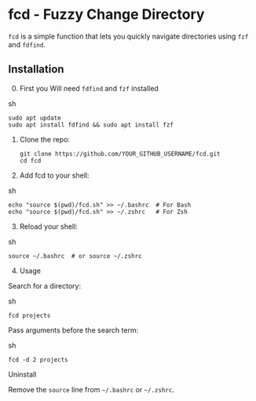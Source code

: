 # fcd - Fuzzy Change Directory

`fcd` is a simple function that lets you quickly navigate directories using `fzf` and `fdfind`.

## Installation

0. First you Will need `fdfind` and `fzf` installed

sh 
```
sudo apt update
sudo apt install fdfind && sudo apt install fzf
```

1. Clone the repo:
   ``` 
   git clone https://github.com/YOUR_GITHUB_USERNAME/fcd.git
   cd fcd
    ```

2. Add fcd to your shell:

sh 
```
echo "source $(pwd)/fcd.sh" >> ~/.bashrc  # For Bash
echo "source $(pwd)/fcd.sh" >> ~/.zshrc   # For Zsh
```

3. Reload your shell:

sh
```
source ~/.bashrc  # or source ~/.zshrc
```
4. Usage

Search for a directory:

sh
```
fcd projects
```

Pass arguments before the search term:

sh
```
fcd -d 2 projects
```
Uninstall

Remove the `source` line from `~/.bashrc` or `~/.zshrc`.

